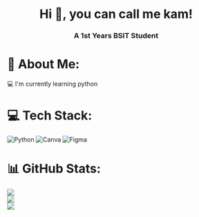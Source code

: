 <h1 align="center">Hi 👋, you can call me kam!</h1>
<h3 align="center">A 1st Years BSIT Student</h3>

# 💫 About Me:
💻 I'm currently learning python

# 💻 Tech Stack:
![Python](https://img.shields.io/badge/python-3670A0?style=for-the-badge&logo=python&logoColor=ffdd54) ![Canva](https://img.shields.io/badge/Canva-%2300C4CC.svg?style=for-the-badge&logo=Canva&logoColor=white) ![Figma](https://img.shields.io/badge/figma-%23F24E1E.svg?style=for-the-badge&logo=figma&logoColor=white)
# 📊 GitHub Stats:
![](https://github-readme-stats.vercel.app/api?username=kam&theme=dark&hide_border=false&include_all_commits=false&count_private=false)<br/>
![](https://nirzak-streak-stats.vercel.app/?user=kam&theme=dark&hide_border=false)<br/>
![](https://github-readme-stats.vercel.app/api/top-langs/?username=kam&theme=dark&hide_border=false&include_all_commits=false&count_private=false&layout=compact)
